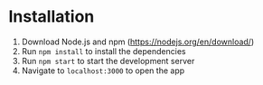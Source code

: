 # Installation
1. Download Node.js and npm (https://nodejs.org/en/download/)
2. Run ```npm install``` to install the dependencies
3. Run ```npm start``` to start the development server
4. Navigate to ```localhost:3000``` to open the app
